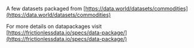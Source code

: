 A few datasets packaged from [https://data.world/datasets/commodities](https://data.world/datasets/commodities)

For more details on datapackages visit [https://frictionlessdata.io/specs/data-package/](https://frictionlessdata.io/specs/data-package/)

